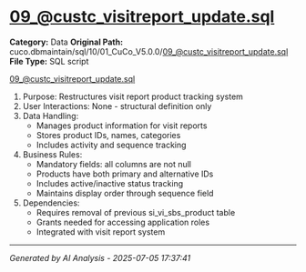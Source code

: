 # 09_@custc_visitreport_update.sql

**Category:** Data
**Original Path:** cuco.dbmaintain/sql/10/01_CuCo_V5.0.0/09_@custc_visitreport_update.sql
**File Type:** SQL script

09_@custc_visitreport_update.sql
1. Purpose: Restructures visit report product tracking system
2. User Interactions: None - structural definition only
3. Data Handling:
   - Manages product information for visit reports
   - Stores product IDs, names, categories
   - Includes activity and sequence tracking
4. Business Rules:
   - Mandatory fields: all columns are not null
   - Products have both primary and alternative IDs
   - Includes active/inactive status tracking
   - Maintains display order through sequence field
5. Dependencies:
   - Requires removal of previous si_vi_sbs_product table
   - Grants needed for accessing application roles
   - Integrated with visit report system

---
*Generated by AI Analysis - 2025-07-05 17:37:41*
